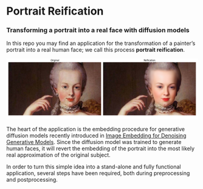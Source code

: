 # Portrait Reification
### Transforming a portrait into a real face with diffusion models ###

In this repo you may find an application for the transformation of a painter’s portrait into a real human face; we call this process **portrait reification**. 

![Reification of the portrait of Marie Antoinette by Martin van Meytens (1767)](Maria_Antonietta.png)

The heart of the application is the embedding procedure for generative diffusion models recently
introduced in [Image Embedding for Denoising Generative Models](https://arxiv.org/abs/2301.07485). Since the diffusion model was 
trained to generate human faces, it will revert the embedding
of the portrait into the most likely real approximation of the original subject. 


In order to turn this simple
idea into a stand-alone and fully functional application, 
several steps have been required, both during preprocessing 
and postprocessing. 
